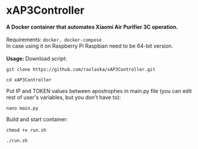 # xAP3Controller
<b>A Docker container that automates Xiaomi Air Purifier 3C operation.</b>
<br><br>
Requirements:
`docker, docker-compose`
<br>
In case using it on Raspberry Pi Raspbian need to be 64-bit version.
<br><br>
<b>
Usage:
</b>
Download script:

`git clone https://github.com/ravlaska/xAP3Controller.git`

`cd xAP3Controller`

Put IP and TOKEN values between apostrophes in main.py file (you can edit rest of user's variables, but you don't have to):

`nano main.py`


Build and start container:

`chmod +x run.sh`

`./run.sh`
